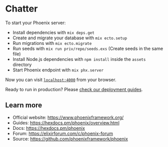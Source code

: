 # Chatter

To start your Phoenix server:

  * Install dependencies with `mix deps.get`
  * Create and migrate your database with `mix ecto.setup`
  * Run migrations with `mix ecto.migrate`
  * Run seeds with `mix run priv/repo/seeds.exs` (Create seeds in the same file)
  * Install Node.js dependencies with `npm install` inside the `assets` directory
  * Start Phoenix endpoint with `mix phx.server`

Now you can visit [`localhost:4000`](http://localhost:4000) from your browser.

Ready to run in production? Please [check our deployment guides](https://hexdocs.pm/phoenix/deployment.html).

## Learn more

  * Official website: https://www.phoenixframework.org/
  * Guides: https://hexdocs.pm/phoenix/overview.html
  * Docs: https://hexdocs.pm/phoenix
  * Forum: https://elixirforum.com/c/phoenix-forum
  * Source: https://github.com/phoenixframework/phoenix
